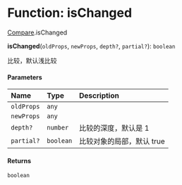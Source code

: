 # Function: isChanged

[Compare](/auto-docs/editor/modules/Compare.md).isChanged

**isChanged**(`oldProps`, `newProps`, `depth?`, `partial?`): `boolean`

比较，默认浅比较

#### Parameters

| Name | Type | Description |
| :------ | :------ | :------ |
| `oldProps` | `any` |  |
| `newProps` | `any` |  |
| `depth?` | `number` | 比较的深度，默认是 1 |
| `partial?` | `boolean` | 比较对象的局部，默认 true |

#### Returns

`boolean`
